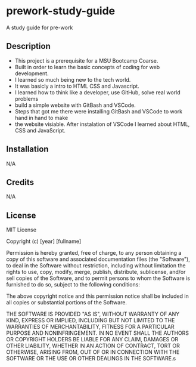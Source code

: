 # prework-study-guide
A study guide for pre-work

## Description

- This project is a prerequisite for a MSU Bootcamp Coarse. 
- Built in order to learn the basic concepts of coding for web development.
- I learned so much being new to the tech world. 
- It was basicly a intro to HTML CSS and Javascript.
- I learned how to think like a developer, use GitHub, solve real world problems
- build a simple website with GitBash and VSCode.
- Steps that got me there were installing GitBash and VSCode to work hand in hand to make 
- the website visiable. After instalation of VSCode I learned about HTML, CSS and JavaScript.   


## Installation
N/A

## Credits
N/A

## License
MIT License

Copyright (c) [year] [fullname]

Permission is hereby granted, free of charge, to any person obtaining a copy
of this software and associated documentation files (the "Software"), to deal
in the Software without restriction, including without limitation the rights
to use, copy, modify, merge, publish, distribute, sublicense, and/or sell
copies of the Software, and to permit persons to whom the Software is
furnished to do so, subject to the following conditions:

The above copyright notice and this permission notice shall be included in all
copies or substantial portions of the Software.

THE SOFTWARE IS PROVIDED "AS IS", WITHOUT WARRANTY OF ANY KIND, EXPRESS OR
IMPLIED, INCLUDING BUT NOT LIMITED TO THE WARRANTIES OF MERCHANTABILITY,
FITNESS FOR A PARTICULAR PURPOSE AND NONINFRINGEMENT. IN NO EVENT SHALL THE
AUTHORS OR COPYRIGHT HOLDERS BE LIABLE FOR ANY CLAIM, DAMAGES OR OTHER
LIABILITY, WHETHER IN AN ACTION OF CONTRACT, TORT OR OTHERWISE, ARISING FROM,
OUT OF OR IN CONNECTION WITH THE SOFTWARE OR THE USE OR OTHER DEALINGS IN THE
SOFTWARE.s